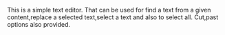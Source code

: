 This is a simple text editor.
That can be used for find a text from a given content,replace a selected text,select a text and  also to select all.
Cut,past options also provided.
